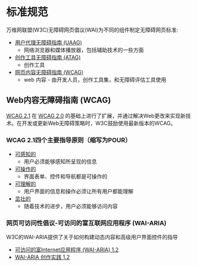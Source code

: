# 标准规范

万维网联盟(W3C)无障碍网页倡议(WAI)为不同的组件制定无障碍网页标准:

- [用户代理无障碍指南 (UAAG)](https://www.w3.org/WAI/standards-guidelines/uaag/)
  - 网络浏览器和媒体播放器，包括辅助技术的一些方面
- [创作工具无障碍指南 (ATAG)](https://www.w3.org/WAI/standards-guidelines/atag/)
  - 创作工具
- [网页内容无障碍指南 (WCAG)](https://www.w3.org/WAI/standards-guidelines/wcag/)
  - web 内容 - 由开发人员，创作工具集，和无障碍评估工具使用

## Web内容无障碍指南 (WCAG)

[WCAG 2.1](https://www.w3.org/TR/WCAG21/) 在 [WCAG 2.0](https://www.w3.org/TR/WCAG20/) 的基础上进行了扩展，并通过解决Web更改来实现新技术。在开发或更新Web无障碍策略时，W3C鼓励使用最新版本的WCAG。


### WCAG 2.1四个主要指导原则（缩写为POUR）

- [可感知的](https://www.w3.org/TR/WCAG21/#perceivable)
  - 用户必须能够感知所呈现的信息
- [可操作的](https://www.w3.org/TR/WCAG21/#operable) 
  - 界面表单、控件和导航都是可操作的
- [可理解的](https://www.w3.org/TR/WCAG21/#understandable)
  - 用户界面的信息和操作必须让所有用户都能理解
- [茁壮的](https://www.w3.org/TR/WCAG21/#robust)
  - 随着技术的进步，用户必须能够访问内容

### 网页可访问性倡议-可访问的富互联网应用程序 (WAI-ARIA)

W3C的WAI-ARIA提供了关于如何构建动态内容和高级用户界面控件的指导

- [可访问的富Internet应用程序 (WAI-ARIA) 1.2](https://www.w3.org/TR/wai-aria-1.2/)
- [WAI-ARIA 创作实践 1.2](https://www.w3.org/TR/wai-aria-practices-1.2/)
